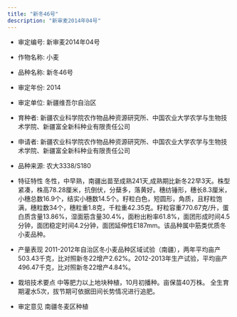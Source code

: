 ```yaml
---
title: "新冬46号"
description: "新审麦2014年04号"
---
```

* 审定编号:  新审麦2014年04号

*  作物名称:  小麦

*  品种名称:  新冬46号

*  审定年份:  2014

*  审定单位:  新疆维吾尔自治区

* 育种者:  新疆农业科学院农作物品种资源研究所、中国农业大学农学与生物技术学院、新疆富全新科种业有限责任公司

*  申请者:  新疆农业科学院农作物品种资源研究所、中国农业大学农学与生物技术学院、新疆富全新科种业有限责任公司

*  品种来源:  农大3338/S180

*  特征特性
冬性，中早熟，南疆出苗至成熟241天,成熟期比新冬22早3天。株型紧凑，株高78.28厘米，抗倒伏，分蘖多，落黄好。穗纺锤形，穗长8.3厘米，小穗总数16.9个，结实小穗数14.5个。籽粒白色，短圆形，角质，且籽粒饱满，穗粒数34个，穗粒重1.8克，千粒重42.35克。籽粒容重770.67克/升，蛋白质含量13.86%，湿面筋含量30.4%，面粉出粉率61.8%，面团形成时间4.5分钟，面团稳定时间4.2分钟，面团延伸性E187mm。该品种属中筋类优质冬小麦品种。

*  产量表现
2011-2012年自治区冬小麦品种区域试验（南疆），两年平均亩产503.43千克，比对照新冬22增产2.62%。2012-2013年生产试验，平均亩产496.47千克，比对照新冬22增产4.84%。

*  栽培技术要点
中等肥力以上地块种植，10月初播种。亩保苗40万株。 全生育期灌水5次，拔节期可依据田间长势情况进行追肥。

*  审定意见
南疆冬麦区种植
